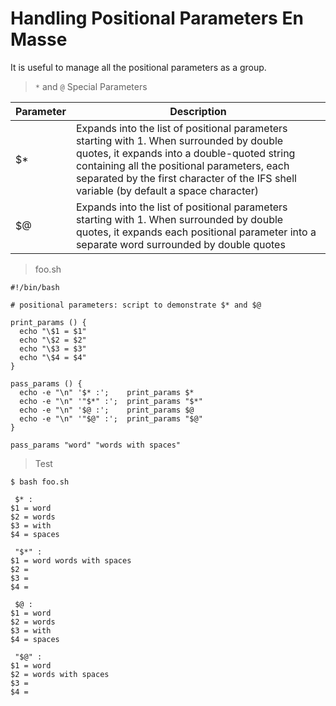 # Handling Positional Parameters En Masse

It is useful to manage all the positional parameters as a group.

> `*` and `@` Special Parameters

| Parameter | Description |
|-----------|-------------|
| $*        | Expands into the list of positional parameters starting with 1. When surrounded by double quotes, it expands into a double-quoted string containing all the positional parameters, each separated by the first character of the IFS shell variable (by default a space character) |
| $@        | Expands into the list of positional parameters starting with 1. When surrounded by double quotes, it expands each positional parameter into a separate word surrounded by double quotes |

> foo.sh

```
#!/bin/bash

# positional parameters: script to demonstrate $* and $@

print_params () {
  echo "\$1 = $1"
  echo "\$2 = $2"
  echo "\$3 = $3"
  echo "\$4 = $4"
}

pass_params () {
  echo -e "\n" '$* :';    print_params $*
  echo -e "\n" '"$*" :';  print_params "$*"
  echo -e "\n" '$@ :';    print_params $@
  echo -e "\n" '"$@" :';  print_params "$@"
}

pass_params "word" "words with spaces"
```

> Test

```
$ bash foo.sh

 $* :
$1 = word
$2 = words
$3 = with
$4 = spaces

 "$*" :
$1 = word words with spaces
$2 = 
$3 = 
$4 = 

 $@ :
$1 = word
$2 = words
$3 = with
$4 = spaces

 "$@" :
$1 = word
$2 = words with spaces
$3 = 
$4 = 
```
